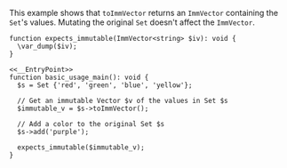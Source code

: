 This example shows that `toImmVector` returns an `ImmVector` containing the `Set`'s values. Mutating the original `Set` doesn't affect the `ImmVector`.

```basic-usage.php
function expects_immutable(ImmVector<string> $iv): void {
  \var_dump($iv);
}

<<__EntryPoint>>
function basic_usage_main(): void {
  $s = Set {'red', 'green', 'blue', 'yellow'};

  // Get an immutable Vector $v of the values in Set $s
  $immutable_v = $s->toImmVector();

  // Add a color to the original Set $s
  $s->add('purple');

  expects_immutable($immutable_v);
}
```
